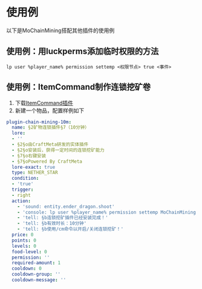 # 使用例

以下是MoChainMining搭配其他插件的使用例

## 使用例：用luckperms添加临时权限的方法

`lp user %player_name% permission settemp <权限节点> true <事件>`

## 使用例：ItemCommand制作连锁挖矿卷

1. 下载[ItemCommand插件](https://www.minebbs.com/resources/itemcommand.11329/)
2. 新建一个物品，配置样例如下

```yaml {15-20}
plugin-chain-mining-10m:
  name: §2矿物连锁插件§7（10分钟）
  lore:
  - ''
  - §2§o由CraftMeta研发的实体插件
  - §2§o安装后，获得一定时间的连锁挖矿能力
  - §7§o右键安装
  - §7§oPowered By CraftMeta
  lore-exact: true
  type: NETHER_STAR
  condition:
  - 'true'
  trigger:
  - right
  action:
    - 'sound: entity.ender_dragon.shoot'
    - 'console: lp user %player_name% permission settemp MoChainMining.command true 10m'
    - 'tell: §b连锁挖矿插件已经安装完成！'
    - 'tell: §b有效时长：10分钟'
    - 'tell: §b使用/cm命令以开启/关闭连锁挖矿！'
  price: 0
  points: 0
  levels: 0
  food-level: 0
  permission: ''
  required-amount: 1
  cooldown: 0
  cooldown-group: ''
  cooldown-message: ''
```

